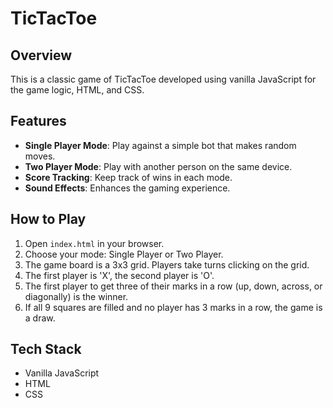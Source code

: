 # TicTacToe

## Overview
This is a classic game of TicTacToe developed using vanilla JavaScript for the game logic, HTML, and CSS.

## Features
- **Single Player Mode**: Play against a simple bot that makes random moves.
- **Two Player Mode**: Play with another person on the same device.
- **Score Tracking**: Keep track of wins in each mode.
- **Sound Effects**: Enhances the gaming experience.

## How to Play
1. Open `index.html` in your browser.
2. Choose your mode: Single Player or Two Player.
3. The game board is a 3x3 grid. Players take turns clicking on the grid.
4. The first player is 'X', the second player is 'O'.
5. The first player to get three of their marks in a row (up, down, across, or diagonally) is the winner.
6. If all 9 squares are filled and no player has 3 marks in a row, the game is a draw.

## Tech Stack
- Vanilla JavaScript
- HTML
- CSS

